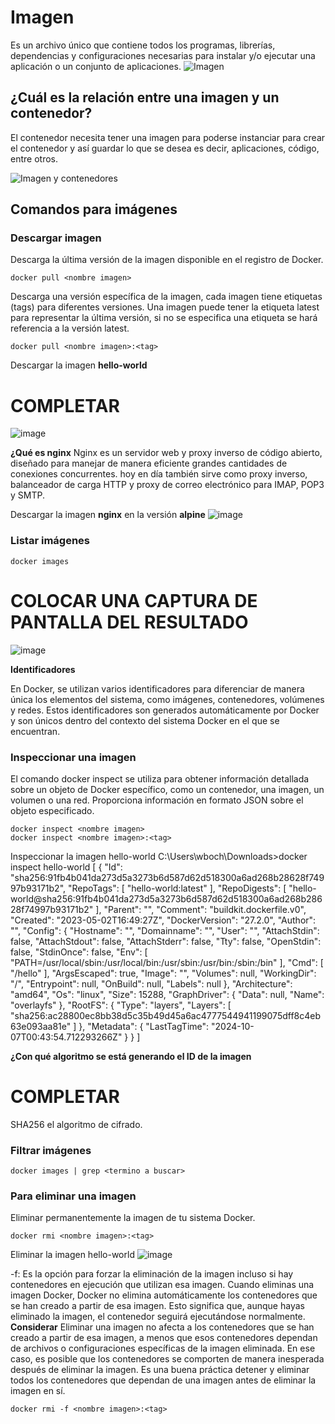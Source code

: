 # Imagen
Es un archivo único que contiene todos los programas, librerías, dependencias y configuraciones necesarias para instalar y/o ejecutar una aplicación o un conjunto de aplicaciones.
![Imagen](img/imagen.PNG)


## ¿Cuál es la relación entre una imagen y un contenedor? 
El contenedor necesita tener una imagen para poderse instanciar para crear el contenedor y así guardar lo que se desea es decir, aplicaciones, código, entre otros.

![Imagen y contenedores](img/imagenContenedores.JPG)

## Comandos para imágenes

### Descargar imagen
Descarga la última versión de la imagen disponible en el registro de Docker.

```
docker pull <nombre imagen> 
```

Descarga una versión específica de la imagen, cada imagen tiene etiquetas (tags) para diferentes versiones.
Una imagen puede tener la etiqueta latest para representar la última versión, si no se especifica una etiqueta se hará referencia a la versión latest.

```
docker pull <nombre imagen>:<tag>
```

Descargar la imagen **hello-world**
# COMPLETAR
![image](https://github.com/user-attachments/assets/1d2fcdf5-1c4e-4b39-97de-f3060683c2ec)

**¿Qué es nginx**
Nginx es un servidor web y proxy inverso de código abierto, diseñado para manejar de manera eficiente grandes cantidades de conexiones concurrentes. hoy en día también sirve como proxy inverso, balanceador de carga HTTP y proxy de correo electrónico para IMAP, POP3 y SMTP.

Descargar la imagen  **nginx** en la versión **alpine**
![image](https://github.com/user-attachments/assets/9042a39f-9d19-4a56-975c-433b2a331b82)

### Listar imágenes

```
docker images
```

# COLOCAR UNA CAPTURA DE PANTALLA DEL RESULTADO 
![image](https://github.com/user-attachments/assets/9d487753-f697-40f8-a6c2-2c40e59aa0bc)

**Identificadores**

En Docker, se utilizan varios identificadores para diferenciar de manera única los elementos del sistema, como imágenes, contenedores, volúmenes y redes. Estos identificadores son generados automáticamente por Docker y son únicos dentro del contexto del sistema Docker en el que se encuentran. 

### Inspeccionar una imagen
El comando docker inspect se utiliza para obtener información detallada sobre un objeto de Docker específico, como un contenedor, una imagen, un volumen o una red.  Proporciona información en formato JSON sobre el objeto especificado.

```
docker inspect <nombre imagen>
docker inspect <nombre imagen>:<tag>
```

Inspeccionar la imagen hello-world 
C:\Users\wboch\Downloads>docker inspect hello-world
[
    {
        "Id": "sha256:91fb4b041da273d5a3273b6d587d62d518300a6ad268b28628f74997b93171b2",
        "RepoTags": [
            "hello-world:latest"
        ],
        "RepoDigests": [
            "hello-world@sha256:91fb4b041da273d5a3273b6d587d62d518300a6ad268b28628f74997b93171b2"
        ],
        "Parent": "",
        "Comment": "buildkit.dockerfile.v0",
        "Created": "2023-05-02T16:49:27Z",
        "DockerVersion": "27.2.0",
        "Author": "",
        "Config": {
            "Hostname": "",
            "Domainname": "",
            "User": "",
            "AttachStdin": false,
            "AttachStdout": false,
            "AttachStderr": false,
            "Tty": false,
            "OpenStdin": false,
            "StdinOnce": false,
            "Env": [
                "PATH=/usr/local/sbin:/usr/local/bin:/usr/sbin:/usr/bin:/sbin:/bin"
            ],
            "Cmd": [
                "/hello"
            ],
            "ArgsEscaped": true,
            "Image": "",
            "Volumes": null,
            "WorkingDir": "/",
            "Entrypoint": null,
            "OnBuild": null,
            "Labels": null
        },
        "Architecture": "amd64",
        "Os": "linux",
        "Size": 15288,
        "GraphDriver": {
            "Data": null,
            "Name": "overlayfs"
        },
        "RootFS": {
            "Type": "layers",
            "Layers": [
                "sha256:ac28800ec8bb38d5c35b49d45a6ac4777544941199075dff8c4eb63e093aa81e"
            ]
        },
        "Metadata": {
            "LastTagTime": "2024-10-07T00:43:54.712293266Z"
        }
    }
]

**¿Con qué algoritmo se está generando el ID de la imagen**
# COMPLETAR
SHA256 el algoritmo de cifrado.
### Filtrar imágenes

```
docker images | grep <termino a buscar>

```

### Para eliminar una imagen
Eliminar permanentemente la imagen de tu sistema Docker.

```
docker rmi <nombre imagen>:<tag>
```

Eliminar la imagen hello-world 
![image](https://github.com/user-attachments/assets/351f01fe-688a-4c80-a1e5-24031c8b1256)


-f: Es la opción para forzar la eliminación de la imagen incluso si hay contenedores en ejecución que utilizan esa imagen.
Cuando eliminas una imagen Docker, Docker no elimina automáticamente los contenedores que se han creado a partir de esa imagen. Esto significa que, aunque hayas eliminado la imagen, el contenedor seguirá ejecutándose normalmente.  
**Considerar**
Eliminar una imagen no afecta a los contenedores que se han creado a partir de esa imagen, a menos que esos contenedores dependan de archivos o configuraciones específicas de la imagen eliminada. En ese caso, es posible que los contenedores se comporten de manera inesperada después de eliminar la imagen.
Es una buena práctica detener y eliminar todos los contenedores que dependan de una imagen antes de eliminar la imagen en sí.

```
docker rmi -f <nombre imagen>:<tag>
```

